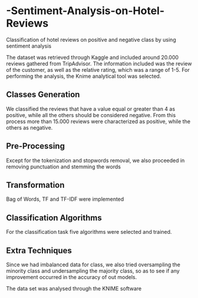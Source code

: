 # -Sentiment-Analysis-on-Hotel-Reviews
Classification of hotel reviews on positive and negative class by using sentiment analysis


The dataset was retrieved through Kaggle and included around 20.000 reviews gathered from TripAdvisor. The information included was the review of the customer, as well as the relative rating, which was a range of 1-5. For performing the analysis, the Knime analytical tool was selected.

## Classes Generation

We classified the reviews that have a value equal or greater than 4 as positive, while all the others should be considered negative. From this process more than 15.000 reviews were characterized as positive, while the others as negative.

## Pre-Processing

Except for the tokenization and stopwords removal, we also proceeded in removing punctuation and stemming the words

## Transformation

Bag of Words, TF and TF-IDF were implemented

## Classification Algorithms

For the classification task five algorithms were selected and trained.

## Extra Techniques

Since we had imbalanced data for class, we also tried oversampling the minority class and undersampling the majority class, so as to see if any improvement occurred in the accuracy of out models.


The data set was analysed through the KNIME software
